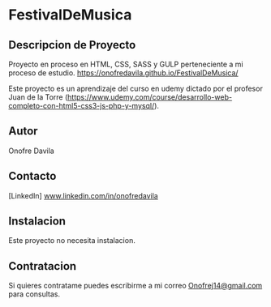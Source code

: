# FestivalDeMusica

## Descripcion de Proyecto
Proyecto en proceso en HTML, CSS, SASS y GULP perteneciente a mi proceso de estudio. https://onofredavila.github.io/FestivalDeMusica/

Este proyecto es un aprendizaje del curso en udemy dictado por el profesor Juan de la Torre (https://www.udemy.com/course/desarrollo-web-completo-con-html5-css3-js-php-y-mysql/).

## Autor
Onofre Davila

## Contacto
[LinkedIn] www.linkedin.com/in/onofredavila

## Instalacion
Este proyecto no necesita instalacion.

## Contratacion
Si quieres contratame puedes escribirme a mi correo Onofrej14@gmail.com para consultas.
